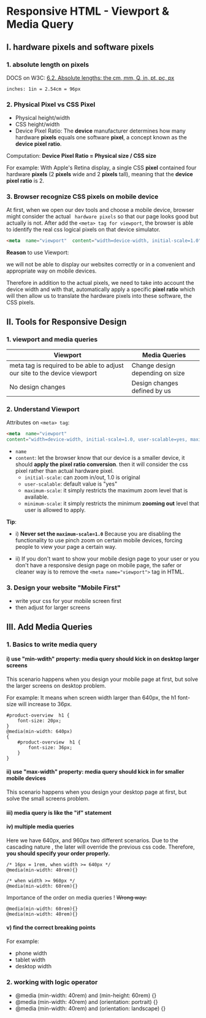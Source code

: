 
# Responsive HTML - Viewport & Media Query

## I. hardware pixels and software pixels

### 1. absolute length on pixels

DOCS on W3C:
 [6.2. Absolute lengths: the  cm, mm, Q, in, pt, pc, px](https://www.w3.org/TR/css-values-4/#absolute-lengths) 

```
inches: 1in = 2.54cm = 96px
```

### 2. Physical Pixel vs CSS Pixel
* Physical height/width
* CSS height/width
* Device Pixel Ratio:
	The **device** manufacturer determines how many hardware **pixels** equals one software **pixel**, a concept known as the **device pixel ratio**.

Computation: 
**Device Pixel Ratio = Physical size / CSS size**

For example:
With Apple's Retina display, a single CSS **pixel** contained four hardware **pixels** (2 **pixels** wide and 2 **pixels** tall), meaning that the **device pixel ratio** is 2.


### 3. Browser recognize CSS pixels on mobile device

At first, when we open our dev tools and choose a mobile device, browser might consider the actual ` hardware pixels` so that our page looks good but actually is not.
After add the `<meta> tag for viewport`,  the browser is able to identify the real css logical pixels on that device simulator.

```html
<meta  name="viewport"  content="width=device-width, initial-scale=1.0">
```

**Reason** to use Viewport:

we will not be able to display our websites correctly or in a convenient and appropriate way on mobile devices.

Therefore in addition to the actual pixels, we need to take into account the device width and with that, automatically apply a specific **pixel ratio** which will then allow us to translate the hardware pixels into these software, the CSS pixels.

## II. Tools for  Responsive Design

### 1. viewport and media queries
| Viewport |  Media Queries |
|--|--|
| meta tag is required to be able to adjust our site to the device viewport | Change design depending on size |
| No design changes | Design changes defined by us | 


### 2. Understand Viewport

Attributes on `<meta> tag`:
```html
<meta  name="viewport" 
content="width=device-width, initial-scale=1.0, user-scalable=yes, maximum-scale=2.0, minimum-scale=1.0">
```

- `name`
- `content`: let the browser know that our device is a smaller device, it should **apply the pixel ratio conversion**. then it will consider the css pixel rather than actual hardware pixel.
	- `initial-scale`: can zoom in/out, 1.0 is original
	- `user-scalable`: default value is "yes"
	- `maximum-scale`: it simply restricts the maximum zoom level that is available.
	- `minimum-scale`: it simply restricts the minimum **zooming out** level that user is allowed to apply.


**Tip**:  
* i) **Never set the `maximum-scale=1.0`**
Because you are disabling the functionality to use pinch zoom on certain mobile devices, forcing people to view your page a certain way.

* ii) If  you don't want to show your mobile design page to your user or you don't have a responsive design page on mobile page, the safer or cleaner way is to remove the `<meta name="viewport">` tag in HTML.


### 3. Design your website "Mobile First"
- write your css for your mobile screen first
- then adjust for larger screens

## III. Add Media Queries

### 1. Basics to write media query

#### i) use **"min-wdith"** property: media query should kick in on desktop larger screens

This scenario happens when you design your mobile page at first, but solve the larger screens on desktop problem.

For example: 
It means when screen width larger than 640px, the h1 font-size will increase to 36px.
```
#product-overview  h1 {
	font-size: 20px;
}
@media(min-width: 640px)
{
	#product-overview  h1 {
		font-size: 36px;
	}
}
```

#### ii) use **"max-width"** property: media query should kick in for smaller mobile devices

This scenario happens when you design your desktop page at first, but solve the small screens problem.

#### iii)  media query is like the "if" statement

#### iv) multiple media queries

Here we have 640px, and 960px two different scenarios. Due to the cascading nature , the later will override the previous css code. Therefore, **you should specify your order properly.**
```
/* 16px = 1rem, when width >= 640px */
@media(min-width: 40rem){}

/* when width >= 960px */
@media(min-width: 60rem){}
```
Importance of the order on media queries ! 
~~Wrong way:~~
```
@media(min-width: 60rem){}
@media(min-width: 40rem){}
```

#### v) find the correct breaking points
For example:
- phone width
- tablet width
- desktop width

### 2. working with logic operator

- @media (min-width: 40rem) and (min-height: 60rem) {}
- @media (min-width: 40rem) and (orientation: portrait) {}
- @media (min-width: 40rem) and (orientation: landscape) {}


